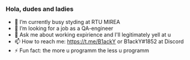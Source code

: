 ### Hola, dudes and ladies

- 🌱 I’m currently busy styding at RTU MIREA 
- 🤔 I’m looking for a job as a QA-engineer
- 💬 Ask me about working expirience and I'll legitimately yell at u
- 📫 How to reach me: https://t.me/B1ackY or B1ackY#1852 at Discord
- ⚡ Fun fact: the more u programm the less u programm
